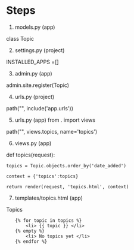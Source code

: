 # Steps

1. models.py (app)

class Topic

2. settings.py (project)

INSTALLED_APPS =[]

3. admin.py (app)

admin.site.register(Topic)

4. urls.py (project)

path("", include('app.urls'))

5. urls.py (app)
from . import views

path("", views.topics, name='topics')

6. views.py (app)

def topics(request):
    
    topics = Topic.objects.order_by('date_added')
    
    context = {'topics':topics}
    
    return render(request, 'topics.html', context)
    
7. templates/topics.html (app)

<p> Topics </p>

<ul>
    
    {% for topic in topics %}
        <li> {{ topic }} </li>
    {% empty %}
        <li> No topics yet </li>
    {% endfor %}
    
</ul>


